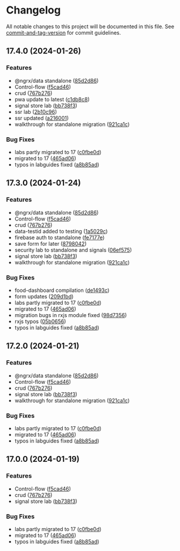 # Changelog

All notable changes to this project will be documented in this file. See [commit-and-tag-version](https://github.com/absolute-version/commit-and-tag-version) for commit guidelines.

## 17.4.0 (2024-01-26)


### Features

* @ngrx/data standalone ([85d2d86](https://github.com/arambazamba/ng-adv/commit/85d2d86e2d1f4c7bb61b639147cf8042b8719f5d))
* Control-flow ([f5cad46](https://github.com/arambazamba/ng-adv/commit/f5cad467dfaef9a026960a3d1c38d9db430e5453))
* crud ([767b276](https://github.com/arambazamba/ng-adv/commit/767b27623530cf80a135b3a855dec9600b71b5b9))
* pwa update to latest ([c1db8c8](https://github.com/arambazamba/ng-adv/commit/c1db8c87bddd13c148e9ec8d46a8984a3a7f1943))
* signal store lab ([bb738f3](https://github.com/arambazamba/ng-adv/commit/bb738f33fdb181d9cb86fef0ee1c4652b0d07e0d))
* ssr lab ([2b10c96](https://github.com/arambazamba/ng-adv/commit/2b10c9625b6a54adaf9f675ad6d920a70326ecee))
* ssr updated ([a216001](https://github.com/arambazamba/ng-adv/commit/a21600160647f52140ca16f60420e73622dae5c8))
* walkthrough for standalone migration ([921ca1c](https://github.com/arambazamba/ng-adv/commit/921ca1c1d25fda21e407c7a37631c3e3b4e41650))


### Bug Fixes

* labs partly migrated to 17 ([c0fbe0d](https://github.com/arambazamba/ng-adv/commit/c0fbe0d99978e18f4db06f6da8915c324d19f5b1))
* migrated to 17 ([465ad06](https://github.com/arambazamba/ng-adv/commit/465ad0665ce88bcafebffd5844d08bef6f3004c2))
* typos in labguides fixed ([a8b85ad](https://github.com/arambazamba/ng-adv/commit/a8b85ad00ba8901de8d1ece50cc5b02a2e03d177))

## 17.3.0 (2024-01-24)


### Features

* @ngrx/data standalone ([85d2d86](https://github.com/arambazamba/ng-adv/commit/85d2d86e2d1f4c7bb61b639147cf8042b8719f5d))
* Control-flow ([f5cad46](https://github.com/arambazamba/ng-adv/commit/f5cad467dfaef9a026960a3d1c38d9db430e5453))
* crud ([767b276](https://github.com/arambazamba/ng-adv/commit/767b27623530cf80a135b3a855dec9600b71b5b9))
* data-testid added to testing ([1a5029c](https://github.com/arambazamba/ng-adv/commit/1a5029cab75c298f3aa577b29ad74b4050ef50e9))
* firebase auth to standalone ([fe7177e](https://github.com/arambazamba/ng-adv/commit/fe7177e9b501d66ed7f21f7600a86d8e94e8aee3))
* save form for later ([8798042](https://github.com/arambazamba/ng-adv/commit/8798042f5bfb5d7233de7154a215e69c0d45a8bf))
* security lab to standalone and signals ([06ef575](https://github.com/arambazamba/ng-adv/commit/06ef57536ce04044d38692a373b6bf6553fea518))
* signal store lab ([bb738f3](https://github.com/arambazamba/ng-adv/commit/bb738f33fdb181d9cb86fef0ee1c4652b0d07e0d))
* walkthrough for standalone migration ([921ca1c](https://github.com/arambazamba/ng-adv/commit/921ca1c1d25fda21e407c7a37631c3e3b4e41650))


### Bug Fixes

* food-dashboard compilation ([de1493c](https://github.com/arambazamba/ng-adv/commit/de1493ce3e20e4c5bc2a7b0d4dcc33fff19097df))
* form updates ([209d1bd](https://github.com/arambazamba/ng-adv/commit/209d1bde8c61129cbc7e353034f0d981e3103512))
* labs partly migrated to 17 ([c0fbe0d](https://github.com/arambazamba/ng-adv/commit/c0fbe0d99978e18f4db06f6da8915c324d19f5b1))
* migrated to 17 ([465ad06](https://github.com/arambazamba/ng-adv/commit/465ad0665ce88bcafebffd5844d08bef6f3004c2))
* migration bugs in rxjs module fixed ([98d7356](https://github.com/arambazamba/ng-adv/commit/98d7356fae1432a9ab44aa65783feec233aa3eb6))
* rxjs typos ([05b0656](https://github.com/arambazamba/ng-adv/commit/05b0656fcd398e094bc47d7391c4880d76fa68be))
* typos in labguides fixed ([a8b85ad](https://github.com/arambazamba/ng-adv/commit/a8b85ad00ba8901de8d1ece50cc5b02a2e03d177))

## 17.2.0 (2024-01-21)


### Features

* @ngrx/data standalone ([85d2d86](https://github.com/arambazamba/ng-adv/commit/85d2d86e2d1f4c7bb61b639147cf8042b8719f5d))
* Control-flow ([f5cad46](https://github.com/arambazamba/ng-adv/commit/f5cad467dfaef9a026960a3d1c38d9db430e5453))
* crud ([767b276](https://github.com/arambazamba/ng-adv/commit/767b27623530cf80a135b3a855dec9600b71b5b9))
* signal store lab ([bb738f3](https://github.com/arambazamba/ng-adv/commit/bb738f33fdb181d9cb86fef0ee1c4652b0d07e0d))
* walkthrough for standalone migration ([921ca1c](https://github.com/arambazamba/ng-adv/commit/921ca1c1d25fda21e407c7a37631c3e3b4e41650))


### Bug Fixes

* labs partly migrated to 17 ([c0fbe0d](https://github.com/arambazamba/ng-adv/commit/c0fbe0d99978e18f4db06f6da8915c324d19f5b1))
* migrated to 17 ([465ad06](https://github.com/arambazamba/ng-adv/commit/465ad0665ce88bcafebffd5844d08bef6f3004c2))
* typos in labguides fixed ([a8b85ad](https://github.com/arambazamba/ng-adv/commit/a8b85ad00ba8901de8d1ece50cc5b02a2e03d177))

## 17.0.0 (2024-01-19)


### Features

* Control-flow ([f5cad46](https://github.com/arambazamba/ng-adv/commit/f5cad467dfaef9a026960a3d1c38d9db430e5453))
* crud ([767b276](https://github.com/arambazamba/ng-adv/commit/767b27623530cf80a135b3a855dec9600b71b5b9))
* signal store lab ([bb738f3](https://github.com/arambazamba/ng-adv/commit/bb738f33fdb181d9cb86fef0ee1c4652b0d07e0d))


### Bug Fixes

* labs partly migrated to 17 ([c0fbe0d](https://github.com/arambazamba/ng-adv/commit/c0fbe0d99978e18f4db06f6da8915c324d19f5b1))
* migrated to 17 ([465ad06](https://github.com/arambazamba/ng-adv/commit/465ad0665ce88bcafebffd5844d08bef6f3004c2))
* typos in labguides fixed ([a8b85ad](https://github.com/arambazamba/ng-adv/commit/a8b85ad00ba8901de8d1ece50cc5b02a2e03d177))
